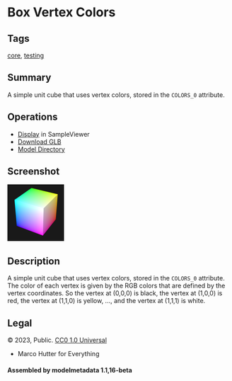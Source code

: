 # Box Vertex Colors

## Tags

[core](../../Models-core.md), [testing](../../Models-testing.md)

## Summary

A simple unit cube that uses vertex colors, stored in the `COLORS_0` attribute. 

## Operations

* [Display](https://github.khronos.org/glTF-Sample-Viewer-Release/?model=https://raw.GithubUserContent.com/KhronosGroup/glTF-Sample-Assets/main/./Models/BoxVertexColors/glTF-Binary/BoxVertexColors.glb) in SampleViewer
* [Download GLB](https://raw.GithubUserContent.com/KhronosGroup/glTF-Sample-Assets/main/./Models/BoxVertexColors/glTF-Binary/BoxVertexColors.glb)
* [Model Directory](./)

## Screenshot

![screenshot](screenshot/screenshot.png)

## Description

A simple unit cube that uses vertex colors, stored in the `COLORS_0` attribute. The color of each vertex is given by the RGB colors that are defined by the vertex coordinates. So the vertex at (0,0,0) is black, the vertex at (1,0,0) is red, the vertex at (1,1,0) is yellow, ..., and the vertex at (1,1,1) is white. 


## Legal

&copy; 2023, Public. [CC0 1.0 Universal](https://creativecommons.org/publicdomain/zero/1.0/legalcode)

 - Marco Hutter for Everything

#### Assembled by modelmetadata 1.1,16-beta